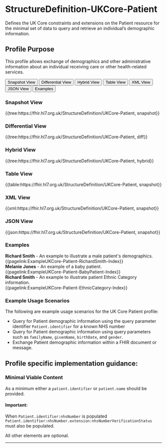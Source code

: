 # StructureDefinition-UKCore-Patient

Defines the UK Core constraints and extensions on the Patient resource for the minimal set of data to query and retrieve an individual’s demographic information.

## Profile Purpose
This profile allows exchange of demographics and other administrative information about an individual receiving care or other health-related services.

<div class="tab">
 <button class="tablinks active" onclick="openTab(event, 'Snapshot View')">Snapshot View</button>
  <button class="tablinks" onclick="openTab(event, 'Differential View')">Differential View</button>
  <button class="tablinks" onclick="openTab(event, 'Hybrid View')">Hybrid View</button>
   <button class="tablinks" onclick="openTab(event, 'Table View')">Table View</button>
   <button class="tablinks" onclick="openTab(event, 'XML View')">XML View</button>
   <button class="tablinks" onclick="openTab(event, 'JSON View')">JSON View</button>
  <button class="tablinks" onclick="openTab(event, 'Examples')">Examples</button>
</div>

<div id="Snapshot View" class="tabcontent" style="display:block">
  <h3>Snapshot View</h3>
{{tree:https://fhir.hl7.org.uk/StructureDefinition/UKCore-Patient, snapshot}}
</div>

<div id="Differential View" class="tabcontent">
  <h3>Differential View</h3>
{{tree:https://fhir.hl7.org.uk/StructureDefinition/UKCore-Patient, diff}}
</div>

<div id="Hybrid View" class="tabcontent">
  <h3>Hybrid View</h3>
{{tree:https://fhir.hl7.org.uk/StructureDefinition/UKCore-Patient, hybrid}}
</div>

<div id="Table View" class="tabcontent">
  <h3>Table View</h3>
{{table:https://fhir.hl7.org.uk/StructureDefinition/UKCore-Patient, snapshot}}
</div>

<div id="XML View" class="tabcontent">
  <h3>XML View</h3>
{{xml:https://fhir.hl7.org.uk/StructureDefinition/UKCore-Patient, snapshot}}
</div>

<div id="JSON View" class="tabcontent">
  <h3>JSON View</h3>
{{json:https://fhir.hl7.org.uk/StructureDefinition/UKCore-Patient, snapshot}}
</div>

<div id="Examples" class="tabcontent">
  <h3>Examples</h3>
<b>Richard Smith</b> - An example to illustrate a male patient's demographics. 
</br>
{{pagelink:ExampleUKCore-Patient-RichardSmith-Index}}<br>
<b>Melanie Jones</b> - An example of a baby patient. </br>
{{pagelink:ExampleUKCore-Patient-BabyPatient-Index}}
<br>
<b>Richard Smith</b> - An example to illustrate patient Ethnic Category information. </br>
{{pagelink:ExampleUKCore-Patient-EthnicCategory-Index}}
</div>

### Example Usage Scenarios ###
The following are example usage scenarios for the UK Core Patient profile:

- Query for Patient demographic information using the query parameter identifier `Patient.identifier` for a known NHS number
- Query for Patient demographic information using query parameters such as `familyName`, `givenName`, `birthDate`, and `gender`.
- Exchange Patient demographic information within a FHIR document or message.

## Profile specific implementation guidance: ##

### Minimal Viable Content

As a minimum either a `patient.identifier` or `patient.name` should be provided.

<div markdown="span" class="alert alert-warning" role="alert"><i class="fa fa-information"></i><h4>Important:</h4>
When <code>Patient.identifier:nhsNumber</code> is populated  <code>Patient.identifier:nhsNumber.extension:nhsNumberVerificationStatus</code>
must also be populated.
</div>

All other elements are optional.

---

